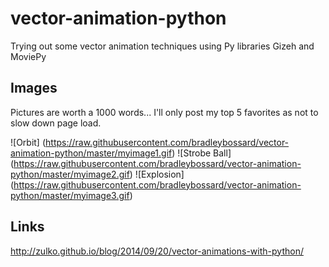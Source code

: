vector-animation-python
=======================

Trying out some vector animation techniques using Py libraries Gizeh and MoviePy

Images
------
Pictures are worth a 1000 words... I'll only post my top 5 favorites as not to slow down page load.

![Orbit] (https://raw.githubusercontent.com/bradleybossard/vector-animation-python/master/myimage1.gif)
![Strobe Ball] (https://raw.githubusercontent.com/bradleybossard/vector-animation-python/master/myimage2.gif)
![Explosion] (https://raw.githubusercontent.com/bradleybossard/vector-animation-python/master/myimage3.gif)

Links
-----
http://zulko.github.io/blog/2014/09/20/vector-animations-with-python/

